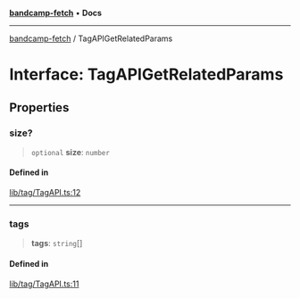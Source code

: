 [**bandcamp-fetch**](../README.md) • **Docs**

***

[bandcamp-fetch](../README.md) / TagAPIGetRelatedParams

# Interface: TagAPIGetRelatedParams

## Properties

### size?

> `optional` **size**: `number`

#### Defined in

[lib/tag/TagAPI.ts:12](https://github.com/patrickkfkan/bandcamp-fetch/blob/be622bf87b8ac66e98b356306b6a650b7972970c/src/lib/tag/TagAPI.ts#L12)

***

### tags

> **tags**: `string`[]

#### Defined in

[lib/tag/TagAPI.ts:11](https://github.com/patrickkfkan/bandcamp-fetch/blob/be622bf87b8ac66e98b356306b6a650b7972970c/src/lib/tag/TagAPI.ts#L11)
